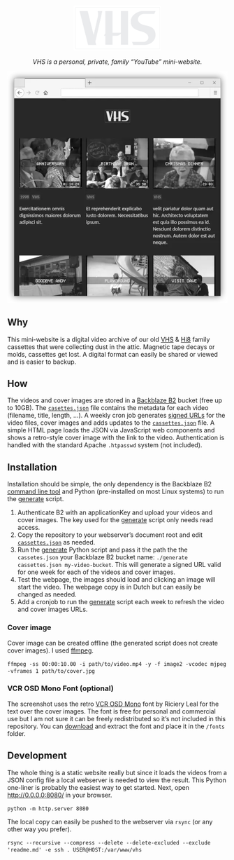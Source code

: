 <div align='center'>
  <img src='assets/vhs.svg' alt='VHS' width='200px'>
  <p><em>VHS is a personal, private, family “YouTube” mini-website.</em></p>
  <img src='screenshot.webp' alt='Screenshot'>
</div>

## Why

This mini-website is a digital video archive of our old [VHS](https://en.wikipedia.org/wiki/VHS) & [Hi8](https://en.wikipedia.org/wiki/8_mm_video_format) family cassettes that were collecting dust in the attic. Magnetic tape decays or molds, cassettes get lost. A digital format can easily be shared or viewed and is easier to backup.

## How

The videos and cover images are stored in a [Backblaze B2](https://www.backblaze.com/b2/cloud-storage.html) bucket (free up to 10GB). The [`casettes.json`](cassettes.json) file contains the metadata for each video (filename, title, length, …). A weekly cron job generates [signed URLs](https://www.suffix.be/blog/signed-urls-backblaze-b2/) for the video files, cover images and adds updates to the [`cassettes.json`](cassettes.json) file. A simple HTML page loads the JSON via JavaScript web components and shows a retro-style cover image with the link to the video. Authentication is handled with the standard Apache `.htpasswd` system (not included).

## Installation

Installation should be simple, the only dependency is the Backblaze B2 [command line tool](https://www.backblaze.com/b2/docs/quick_command_line.html) and Python (pre-installed on most Linux systems) to run the [generate](generate) script.

1. Authenticate B2 with an applicationKey and upload your videos and cover images. The key used for the [generate](generate) script only needs read access.
2. Copy the repository to your webserver’s document root and edit [`cassettes.json`](cassettes.json) as needed.
3. Run the [generate](generate) Python script and pass it the path the the `cassetes.json` your Backblaze B2 bucket name: `./generate cassettes.json my-video-bucket`. This will generate a signed URL valid for one week for each of the videos and cover images.
4. Test the webpage, the images should load and clicking an image will start the video. The webpage copy is in Dutch but can easily be changed as needed.
5. Add a cronjob to run the [generate](generate) script each week to refresh the video and cover images URLs.

### Cover image

Cover image can be created offline (the generated script does not create cover images). I used [ffmpeg](https://ffmpeg.org/).

    ffmpeg -ss 00:00:10.00 -i path/to/video.mp4 -y -f image2 -vcodec mjpeg -vframes 1 path/to/cover.jpg

### VCR OSD Mono Font (optional)

The screenshot uses the retro [VCR OSD Mono](https://www.dafont.com/vcr-osd-mono.font) font by Riciery Leal for the text over the cover images. The font is free for personal and commercial use but I am not sure it can be freely redistributed so it’s not included in this repository. You can [download](https://www.dafont.com/vcr-osd-mono.font) and extract the font and place it in the `/fonts` folder.

## Development

The whole thing is a static website really but since it loads the videos from a JSON config file a local webserver is needed to view the result. This Python one-liner is probably the easiest way to get started. Next, open http://0.0.0.0:8080/ in your browser.

    python -m http.server 8080

The local copy can easily be pushed to the webserver via `rsync` (or any other way you prefer).

    rsync --recursive --compress --delete --delete-excluded --exclude 'readme.md' -e ssh . USER@HOST:/var/www/vhs
